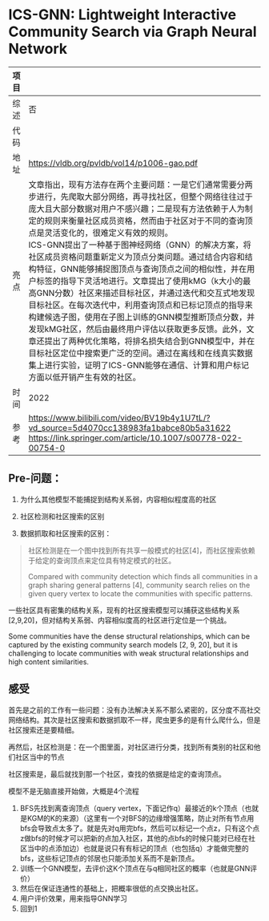# ICS-GNN: Lightweight Interactive Community Search via Graph Neural Network

| 项目 |                                                              |
| ---- | ------------------------------------------------------------ |
| 综述 | 否                                                           |
| 代码 |
| 地址 | https://vldb.org/pvldb/vol14/p1006-gao.pdf                   |
| 亮点 | 文章指出，现有方法存在两个主要问题：一是它们通常需要分两步进行，先爬取大部分网络，再寻找社区，但整个网络往往过于庞大且大部分数据对用户不感兴趣；二是现有方法依赖于人为制定的规则来衡量社区成员资格，然而由于社区对于不同的查询顶点是灵活变化的，很难定义有效的规则。<br />ICS-GNN提出了一种基于图神经网络（GNN）的解决方案，将社区成员资格问题重新定义为顶点分类问题。通过结合内容和结构特征，GNN能够捕捉图顶点与查询顶点之间的相似性，并在用户标签的指导下灵活地进行。文章提出了使用kMG（k大小的最高GNN分数）社区来描述目标社区，并通过迭代和交互式地发现目标社区。在每次迭代中，利用查询顶点和已标记顶点的指导来构建候选子图，使用在子图上训练的GNN模型推断顶点分数，并发现kMG社区，然后由最终用户评估以获取更多反馈。此外，文章还提出了两种优化策略，将排名损失结合到GNN模型中，并在目标社区定位中搜索更广泛的空间。通过在离线和在线真实数据集上进行实验，证明了ICS-GNN能够在通信、计算和用户标记方面以低开销产生有效的社区。 |
| 时间 | 2022                                                         |
| 参考 | https://www.bilibili.com/video/BV19b4y1U7tL/?vd_source=5d4070cc138983fa1babce80b5a31622<br />https://link.springer.com/article/10.1007/s00778-022-00754-0 |



## Pre-问题：

1. 为什么其他模型不能捕捉到结构关系弱，内容相似程度高的社区
2. 社区检测和社区搜索的区别

3. 数据抓取和社区搜索的区别：

> 社区检测是在一个图中找到所有共享一般模式的社区[4]，而社区搜索依赖于给定的查询顶点来定位具有特定模式的社区。
>
> Compared with community detection which finds all communities in a graph sharing general patterns [4], community search relies on the given query vertex to locate the communities with specific patterns.







一些社区具有密集的结构关系，现有的社区搜索模型可以捕获这些结构关系[2,9,20]，但对结构关系弱、内容相似度高的社区进行定位是一个挑战。

Some communities have the dense structural relationships, which can be captured by the existing community search models [2, 9, 20], but it is challenging to locate communities with weak structural relationships and high content similarities.

## 感受

首先是之前的工作有一些问题：没有办法解决关系不那么紧密的，区分度不高社交网络结构。其次是社区搜索和数据抓取不一样，爬虫更多的是有什么爬什么，但是社区搜索还是要精细。

再然后，社区检测是：在一个图里面，对社区进行分类，找到所有类别的社区和他们社区当中的节点

社区搜索是，最后就找到那一个社区，查找的依据是给定的查询顶点。



模型不是无脑直接开始做，大概是4个流程

1. BFS先找到离查询顶点（query vertex，下面记作q）最接近的k个顶点（也就是KGM的K的来源）（这里有一个对BFS的边缘增强策略，防止对所有节点用bfs会导致点太多了。就是先对q用完bfs，然后可以标记一个点z，只有这个点z做bfs的时候才可以把新的点加入社区，其他的点bfs的时候只能对已经在社区当中的点添加边）也就是说只有有标记的顶点（也包括q）才能做完整的bfs，这些标记顶点的邻居也只能添加关系而不是新顶点。
2. 训练一个GNN模型，去评价这K个顶点在与q相同社区的概率（也就是GNN评价）
3. 然后在保证连通性的基础上，把概率很低的点交换出社区。
4. 用户评价效果，用来指导GNN学习
5. 回到1
